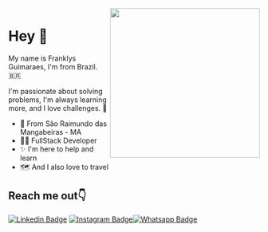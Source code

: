 <img align="right" src="https://github.com/josepholiveira/josepholiveira/blob/master/images/illustration.png" width="300"/>

# Hey 👋

My name is Franklys Guimaraes, I'm from Brazil. 🇧🇷 


I'm passionate about solving problems, I'm always learning more, and I love challenges. 🚀

- 📌 From São Raimundo das Mangabeiras - MA
- 👨‍💻 FullStack Developer
- ✨ I'm here to help and learn
- 🗺️ And I also love to travel

## Reach me out👇
[![Linkedin Badge](https://img.shields.io/badge/likedin-Franklys_Guimar%C3%A3es-2021?style=flat-square&logo=Linkedin&logoColor=white&link=https://www.linkedin.com/in/franklys-guimar%C3%A3es-3b9982169/)](https://www.linkedin.com/in/franklys-guimar%C3%A3es-3b9982169/) [![Instagram Badge](https://img.shields.io/badge/instagram-franklysg-2021?style=flat-square&logo=Instagram&logoColor=white&link=https://www.instagram.com/franklysg/)](https://www.instagram.com/franklysg/)[![Whatsapp Badge](https://img.shields.io/badge/whatsapp-franklysg-2021?style=flat-square&logo=whatsapp&logoColor=white&link=https://wa.me/5599984536274)](https://wa.me/5599984536274)